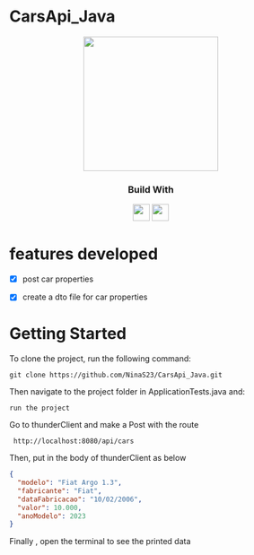 # CarsApi_Java
  <div align='center'>
    <img height="240px" src="https://em-content.zobj.net/source/skype/289/automobile_1f697.png">
  </div>
  
<div align="center">
  <h3>Build With</h3>
  <img src="https://img.shields.io/badge/java-%23ED8B00.svg?style=for-the-badge&logo=java&logoColor=white" height="30px"/>
  <img src="https://img.shields.io/badge/spring-%236DB33F.svg?style=for-the-badge&logo=spring&logoColor=white" height="30px"/>
</div>

#  features developed 
- [x] post car properties 
- [X] create a dto file for car properties


# Getting Started
To clone the project, run the following command:

```git
git clone https://github.com/NinaS23/CarsApi_Java.git
```
Then navigate to the project folder in ApplicationTests.java and:

```git
run the project
```
Go to thunderClient and make a Post with the route
```git
 http://localhost:8080/api/cars
```
Then, put in the body of thunderClient as below
```json
{
  "modelo": "Fiat Argo 1.3",
  "fabricante": "Fiat",
  "dataFabricacao": "10/02/2006",
  "valor": 10.000,
  "anoModelo": 2023
}
```
Finally , open the terminal to see the printed data
